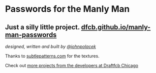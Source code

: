 Passwords for the Manly Man
==============
Just a silly little project. [dfcb.github.io/manly-man-passwords](http://dfcb.github.io/manly-man-passwords/)
----------------------------------------------------------

*designed, written and built by [@johnpolacek](http://twitter.com/johnpolacek)*

Thanks to [subtlepatterns.com](http://subtlepatterns.com/) for the textures.

Check out [more projects from the developers at Draftfcb Chicago](http://opensource.draftfcb.net/)